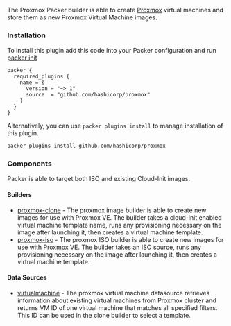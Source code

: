 The Proxmox Packer builder is able to create [Proxmox](https://www.proxmox.com/en/proxmox-ve) virtual machines and store them as new Proxmox Virtual Machine images.

### Installation

To install this plugin add this code into your Packer configuration and run [packer init](/packer/docs/commands/init)

```hcl
packer {
  required_plugins {
    name = {
      version = "~> 1"
      source  = "github.com/hashicorp/proxmox"
    }
  }
}
```
Alternatively, you can use `packer plugins install` to manage installation of this plugin.

```sh
packer plugins install github.com/hashicorp/proxmox
```

### Components

Packer is able to target both ISO and existing Cloud-Init images.

#### Builders

- [proxmox-clone](/packer/integrations/hashicorp/proxmox/latest/components/builder/clone) - The proxmox image
  builder is able to create new images for use with Proxmox VE. The builder takes a cloud-init enabled virtual machine
  template name, runs any provisioning necessary on the image after
  launching it, then creates a virtual machine template.
- [proxmox-iso](/packer/integrations/hashicorp/proxmox/latest/components/builder/iso) - The proxmox ISO
  builder is able to create new images for use with Proxmox VE. The builder
  takes an ISO source, runs any provisioning necessary on the image after
  launching it, then creates a virtual machine template.

#### Data Sources

- [virtualmachine](/packer/integrations/hashicorp/proxmox/latest/components/datasource/virtualmachine) - The proxmox
  virtual machine datasource retrieves information about existing virtual machines
  from Proxmox cluster and returns VM ID of one virtual machine that matches all
  specified filters. This ID can be used in the clone builder to select a template.
